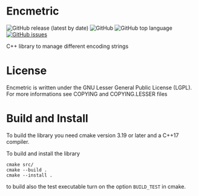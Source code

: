 # Encmetric
![GitHub release (latest by date)](https://img.shields.io/github/v/release/Loara/Encmetric?color=brightgreen)
![GitHub](https://img.shields.io/github/license/Loara/Encmetric?color=blue&label=License&style=plastic)
![GitHub top language](https://img.shields.io/github/languages/top/Loara/Encmetric?color=blue)
[![GitHub issues](https://img.shields.io/github/issues/Loara/Encmetric)](https://github.com/Loara/Encmetric/issues)

C++ library to manage different encoding strings

# License
Encmetric is written under the GNU Lesser General Public License (LGPL). For more informations see COPYING and COPYING.LESSER files

# Build and Install
To build the library you need cmake version 3.19 or later and a C++17 compiler.

To build and install the library

    cmake src/
    cmake --build .
    cmake --install .

to build also the test executable turn on the option ```BUILD_TEST``` in cmake.
